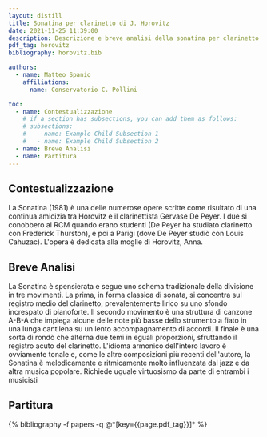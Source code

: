 ```yaml
---
layout: distill
title: Sonatina per clarinetto di J. Horovitz
date: 2021-11-25 11:39:00
description: Descrizione e breve analisi della sonatina per clarinetto e pianoforte di Joseph Horovitz
pdf_tag: horovitz
bibliography: horovitz.bib

authors:
  - name: Matteo Spanio
    affiliations:
      name: Conservatorio C. Pollini

toc:
  - name: Contestualizzazione
    # if a section has subsections, you can add them as follows:
    # subsections:
    #   - name: Example Child Subsection 1
    #   - name: Example Child Subsection 2
  - name: Breve Analisi
  - name: Partitura
---
```


## Contestualizzazione

La Sonatina (1981) è una delle numerose opere scritte come risultato di una continua amicizia tra Horovitz e il clarinettista Gervase De Peyer. I due si conobbero al RCM quando erano studenti (De Peyer ha studiato clarinetto con Frederick Thurston), e poi a Parigi (dove De Peyer studiò con Louis Cahuzac). L'opera è dedicata alla moglie di Horovitz, Anna.

## Breve Analisi

La Sonatina è spensierata e segue uno schema tradizionale della divisione in tre movimenti. La prima, in forma classica di sonata, si concentra sul registro medio del clarinetto, prevalentemente lirico su uno sfondo increspato di pianoforte.
Il secondo movimento è una struttura di canzone A-B-A che impiega alcune delle note più basse dello strumento a fiato in una lunga cantilena su un lento accompagnamento di accordi. Il finale è una sorta di rondò che alterna due temi in eguali proporzioni, sfruttando il registro acuto del clarinetto. L'idioma armonico dell'intero lavoro è ovviamente tonale e, come le altre composizioni più recenti dell'autore, la Sonatina è melodicamente e ritmicamente molto influenzata dal jazz e da altra musica popolare. Richiede uguale virtuosismo da parte di entrambi i musicisti

## Partitura

<div class="publications">
{% bibliography -f papers -q @*[key={{page.pdf_tag}}]* %}
</div>
